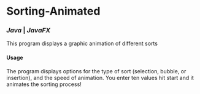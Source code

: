 # Sorting-Animated
### *Java* | *JavaFX*
This program displays a graphic animation of different sorts

#### Usage
The program displays options for the type of sort (selection, bubble, or insertion), and the speed of animation. You enter ten values hit start and it animates the sorting process!
